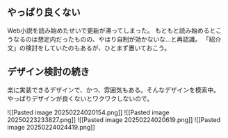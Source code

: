 ## やっぱり良くない

Web小説を読み始めたせいで更新が滞ってしまった。
もともと読み始めるとこうなるのは想定内だったものの、やはり自制が効かないな…と再認識。
「紹介文」の検討をしていたのもあるが、ひとまず置いておこう。

## デザイン検討の続き

楽に実装できるデザインで、かつ、雰囲気もある。そんなデザインを模索中。
やっぱりデザインが良くないとワクワクしないので。

![[Pasted image 20250224020154.png]]
![[Pasted image 20250223233827.png]]
![[Pasted image 20250224020619.png]]
![[Pasted image 20250224024419.png]]
